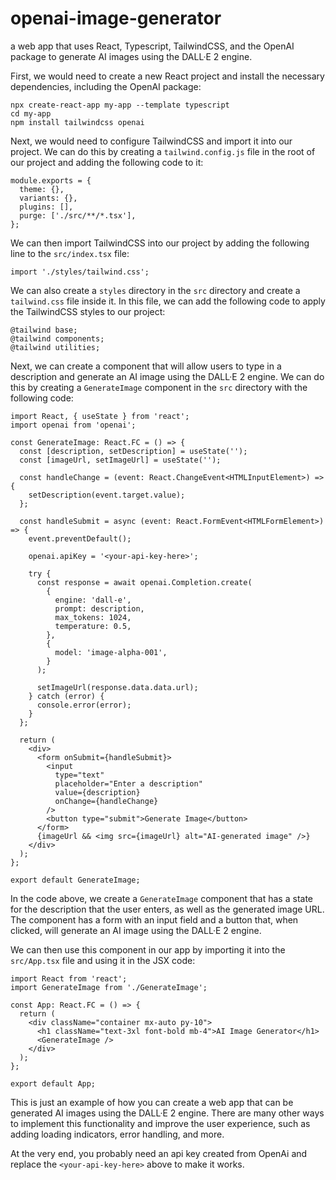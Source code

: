 # openai-image-generator
a web app that uses React, Typescript, TailwindCSS, and the OpenAI package to generate AI images using the DALL·E 2 engine.

First, we would need to create a new React project and install the necessary dependencies, including the OpenAI package:
```
npx create-react-app my-app --template typescript
cd my-app
npm install tailwindcss openai
```

Next, we would need to configure TailwindCSS and import it into our project. We can do this by creating a `tailwind.config.js` file in the root of our project and adding the following code to it:
```
module.exports = {
  theme: {},
  variants: {},
  plugins: [],
  purge: ['./src/**/*.tsx'],
};
```

We can then import TailwindCSS into our project by adding the following line to the `src/index.tsx` file:
```
import './styles/tailwind.css';
```

We can also create a `styles` directory in the `src` directory and create a `tailwind.css` file inside it. In this file, we can add the following code to apply the TailwindCSS styles to our project:
```
@tailwind base;
@tailwind components;
@tailwind utilities;
```

Next, we can create a component that will allow users to type in a description and generate an AI image using the DALL·E 2 engine. We can do this by creating a `GenerateImage` component in the `src` directory with the following code:
```
import React, { useState } from 'react';
import openai from 'openai';

const GenerateImage: React.FC = () => {
  const [description, setDescription] = useState('');
  const [imageUrl, setImageUrl] = useState('');

  const handleChange = (event: React.ChangeEvent<HTMLInputElement>) => {
    setDescription(event.target.value);
  };

  const handleSubmit = async (event: React.FormEvent<HTMLFormElement>) => {
    event.preventDefault();

    openai.apiKey = '<your-api-key-here>';

    try {
      const response = await openai.Completion.create(
        {
          engine: 'dall-e',
          prompt: description,
          max_tokens: 1024,
          temperature: 0.5,
        },
        {
          model: 'image-alpha-001',
        }
      );

      setImageUrl(response.data.data.url);
    } catch (error) {
      console.error(error);
    }
  };

  return (
    <div>
      <form onSubmit={handleSubmit}>
        <input
          type="text"
          placeholder="Enter a description"
          value={description}
          onChange={handleChange}
        />
        <button type="submit">Generate Image</button>
      </form>
      {imageUrl && <img src={imageUrl} alt="AI-generated image" />}
    </div>
  );
};

export default GenerateImage;
```

In the code above, we create a `GenerateImage` component that has a state for the description that the user enters, as well as the generated image URL. The component has a form with an input field and a button that, when clicked, will generate an AI image using the DALL·E 2 engine.

We can then use this component in our app by importing it into the `src/App.tsx` file and using it in the JSX code:
```
import React from 'react';
import GenerateImage from './GenerateImage';

const App: React.FC = () => {
  return (
    <div className="container mx-auto py-10">
      <h1 className="text-3xl font-bold mb-4">AI Image Generator</h1>
      <GenerateImage />
    </div>
  );
};

export default App;
```

This is just an example of how you can create a web app that can be generated AI images using the DALL·E 2 engine. There are many other ways to implement this functionality and improve the user experience, such as adding loading indicators, error handling, and more.

At the very end, you probably need an api key created from OpenAi and replace the `<your-api-key-here>` above to make it works.
